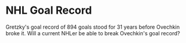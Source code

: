 # NHL Goal Record
Gretzky's goal record of 894 goals stood for 31 years before Ovechkin broke it. Will a current NHLer be able to break Ovechkin's goal record?
